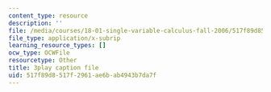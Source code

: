 ```yaml
---
content_type: resource
description: ''
file: /media/courses/18-01-single-variable-calculus-fall-2006/517f89d8517f2961ae6bab4943b7da7f_BGE3wb7H2PA.srt
file_type: application/x-subrip
learning_resource_types: []
ocw_type: OCWFile
resourcetype: Other
title: 3play caption file
uid: 517f89d8-517f-2961-ae6b-ab4943b7da7f
---
```

